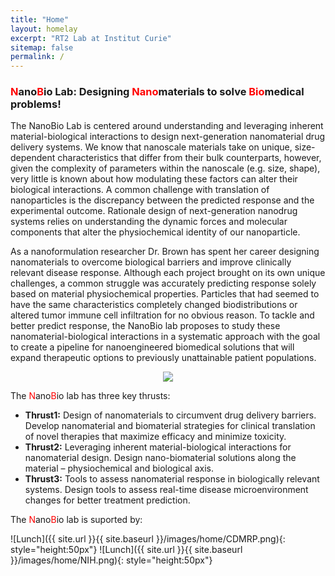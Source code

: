 ```yaml
---
title: "Home"
layout: homelay
excerpt: "RT2 Lab at Institut Curie"
sitemap: false
permalink: /
---
```


### <font color="red">N</font>ano<font color="red">B</font>io Lab: Designing <font color="red">Nano</font>materials to solve <font color="red">Bio</font>medical problems!

The NanoBio Lab is centered around understanding and leveraging inherent material-biological interactions to design next-generation nanomaterial drug delivery systems. We know that nanoscale materials take on unique, size-dependent characteristics that differ from their bulk counterparts, however, given the complexity of parameters within the nanoscale (e.g. size, shape), very little is known about how modulating these factors can alter their biological interactions. A common challenge with translation of nanoparticles is the discrepancy between the predicted response and the experimental outcome. Rationale design of next-generation nanodrug systems relies on understanding the dynamic forces and molecular components that alter the physiochemical identity of our nanoparticle.

As a nanoformulation researcher Dr. Brown has spent her career designing nanomaterials to overcome biological barriers and improve clinically relevant disease response. Although each project brought on its own unique challenges, a common struggle was accurately predicting response solely based on material physiochemical properties. Particles that had seemed to have the same characteristics completely changed biodistributions or altered tumor immune cell infiltration for no obvious reason. To tackle and better predict response, the NanoBio lab proposes to study these nanomaterial-biological interactions in a systematic approach with the goal to create a pipeline for nanoengineered biomedical solutions that will expand therapeutic options to previously unattainable patient populations.

<p align="center"><img src="{{ site.url }}{{ site.baseurl }}/images/home/NanoBioLabOverview.png"
	class="img-fluid"
	style="max-width: 500px;"/></p>

The <font color="red">N</font>ano<font color="red">B</font>io lab has three key thrusts:

- **Thrust1:** Design of nanomaterials to circumvent drug delivery barriers. Develop nanomaterial and biomaterial strategies for clinical translation of novel therapies that maximize efficacy and minimize toxicity.
- **Thrust2:** Leveraging inherent material-biological interactions for nanomaterial design. Design nano-biomaterial solutions along the material – physiochemical and biological axis.
- **Thrust3:** Tools to assess nanomaterial response in biologically relevant systems. Design tools to assess real-time disease microenvironment changes for better treatment prediction.

The <font color="red">N</font>ano<font color="red">B</font>io lab is suported by:

![Lunch]({{ site.url }}{{ site.baseurl }}/images/home/CDMRP.png){: style="height:50px"}
![Lunch]({{ site.url }}{{ site.baseurl }}/images/home/NIH.png){: style="height:50px"}